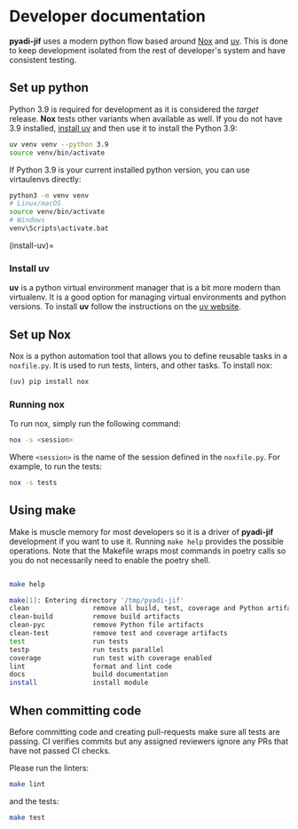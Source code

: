 # Developer documentation

**pyadi-jif** uses a modern python flow based around [Nox](https://nox.thea.codes/en/stable/) and [uv](https://docs.astral.sh/uv/). This is done to keep development isolated from the rest of developer's system and have consistent testing.

## Set up python

Python 3.9 is required for development as it is considered the _target_ release. **Nox** tests other variants when available as well. If you do not have 3.9 installed, [install uv](#install-uv) and then use it to install the Python 3.9:

```bash
uv venv venv --python 3.9
source venv/bin/activate
```

If Python 3.9 is your current installed python version, you can use virtaulenvs directly:

```bash
python3 -m venv venv
# Linux/macOS
source venv/bin/activate
# Windows
venv\Scripts\activate.bat
```

(install-uv)=
### Install uv

**uv** is a python virtual environment manager that is a bit more modern than virtualenv. It is a good option for managing virtual environments and python versions. To install **uv** follow the instructions on the [uv website](https://docs.astral.sh/uv/getting-started/installation/#standalone-installer).

## Set up Nox

Nox is a python automation tool that allows you to define reusable tasks in a `noxfile.py`. It is used to run tests, linters, and other tasks. To install nox:

```bash
(uv) pip install nox
```

### Running nox

To run nox, simply run the following command:

```bash
nox -s <session>
```

Where `<session>` is the name of the session defined in the `noxfile.py`. For example, to run the tests:
```bash
nox -s tests
```

## Using make

Make is muscle memory for most developers so it is a driver of **pyadi-jif** development if you want to use it. Running `make help` provides the possible operations. Note that the Makefile wraps most commands in poetry calls so you do not necessarily need to enable the poetry shell.

```bash

make help

make[1]: Entering directory '/tmp/pyadi-jif'
clean                remove all build, test, coverage and Python artifacts
clean-build          remove build artifacts
clean-pyc            remove Python file artifacts
clean-test           remove test and coverage artifacts
test                 run tests
testp                run tests parallel
coverage             run test with coverage enabled
lint                 format and lint code
docs                 build documentation
install              install module

```

## When committing code

Before committing code and creating pull-requests make sure all tests are passing. CI verifies commits but any assigned reviewers ignore any PRs that have not passed CI checks.

Please run the linters:

```bash
make lint
```

and the tests:

```bash
make test
```
